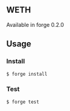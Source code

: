 ## WETH

Available in forge 0.2.0 

## Usage

### Install

```shell
$ forge install
```

### Test

```shell
$ forge test
```

